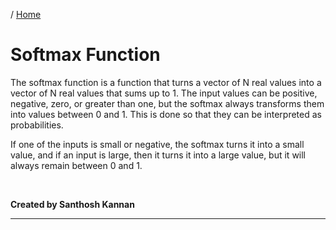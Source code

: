 / [Home](index.md)

# Softmax Function

The softmax function is a function that turns a vector of N real values into a vector of N real values that sums up to 1. The input values can be positive, negative, zero, or greater than one, but the softmax always transforms them into values between 0 and 1. This is done so that they can be interpreted as probabilities.

If one of the inputs is small or negative, the softmax turns it into a small value, and if an input is large, then it turns it into a large value, but it will always remain between 0 and 1.

<br>

**Created by Santhosh Kannan**

---

<br>
